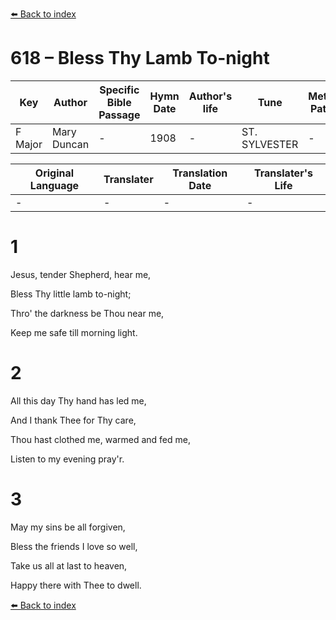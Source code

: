 [⬅️ Back to index](../README.md)

# 618 – Bless Thy Lamb To-night

Key | Author   | Specific Bible Passage     |Hymn Date |Author's life |Tune |Metrical Pattern   |Composer/Source
-- | --------- | ---------------------------|----------|--------------|-----|-------------------|-------------  
F Major |Mary Duncan |- |1908 |- |ST. SYLVESTER |- |J. B. Dykes

Original Language | Translater | Translation Date   | Translater's Life  
----------------- | --------- | --------------------|-------------     
\- |- |- |-




# 1

Jesus, tender Shepherd, hear me,

Bless Thy little lamb to-night;

Thro' the darkness be Thou near me,

Keep me safe till morning light.



# 2

All this day Thy hand has led me,

And I thank Thee for Thy care,

Thou hast clothed me, warmed and fed me,

Listen to my evening pray'r.



# 3

May my sins be all forgiven,

Bless the friends I love so well,

Take us all at last to heaven,

Happy there with Thee to dwell.

[⬅️ Back to index](../README.md)
